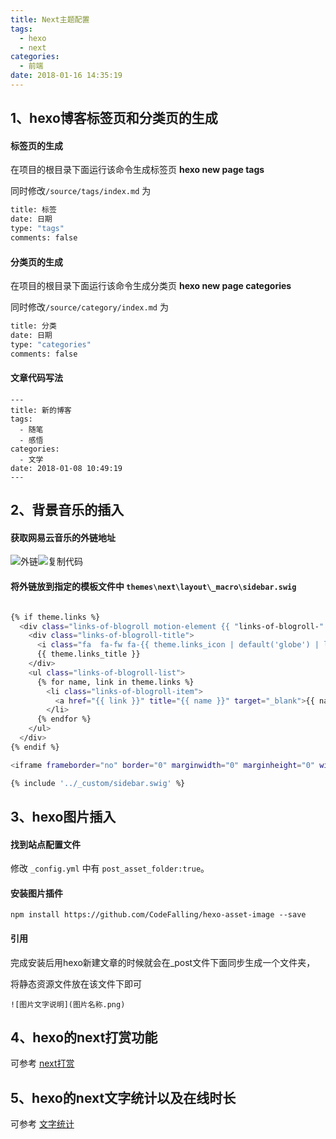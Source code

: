 ```yaml
---
title: Next主题配置
tags:
  - hexo
  - next
categories:
  - 前端
date: 2018-01-16 14:35:19
---
```


## 1、hexo博客标签页和分类页的生成

#### 标签页的生成

在项目的根目录下面运行该命令生成标签页  **hexo new page tags**

同时修改`/source/tags/index.md` 为

``` bash
title: 标签
date: 日期
type: "tags"
comments: false
```
#### 分类页的生成

在项目的根目录下面运行该命令生成分类页  **hexo new page categories**

同时修改`/source/category/index.md` 为

``` bash
title: 分类
date: 日期
type: "categories"
comments: false
```
#### 文章代码写法

    ---
    title: 新的博客
    tags:
      - 随笔
      - 感悟
    categories:
      - 文学
    date: 2018-01-08 10:49:19
    ---

## 2、背景音乐的插入

#### 获取网易云音乐的外链地址

![外链](music.png)![复制代码](music2.png)

#### 将外链放到指定的模板文件中 `themes\next\layout\_macro\sidebar.swig`

``` bash

{% if theme.links %}
  <div class="links-of-blogroll motion-element {{ "links-of-blogroll-" + theme.links_layout | default('inline') }}">
    <div class="links-of-blogroll-title">
      <i class="fa  fa-fw fa-{{ theme.links_icon | default('globe') | lower }}"></i>
      {{ theme.links_title }}
    </div>
    <ul class="links-of-blogroll-list">
      {% for name, link in theme.links %}
        <li class="links-of-blogroll-item">
          <a href="{{ link }}" title="{{ name }}" target="_blank">{{ name }}</a>
        </li>
      {% endfor %}
    </ul>
  </div>
{% endif %}

<iframe frameborder="no" border="0" marginwidth="0" marginheight="0" width=330 height=86 src="//music.163.com/outchain/player?type=2&id=252563&auto=1&height=66"></iframe>

{% include '../_custom/sidebar.swig' %}


```

## 3、hexo图片插入

#### 找到站点配置文件 

修改 `_config.yml` 中有 `post_asset_folder:true`。

#### 安装图片插件

`npm install https://github.com/CodeFalling/hexo-asset-image --save`


#### 引用

完成安装后用hexo新建文章的时候就会在_post文件下面同步生成一个文件夹，

将静态资源文件放在该文件下即可

` ![图片文字说明](图片名称.png) `

## 4、hexo的next打赏功能

可参考  [next打赏](http://blog.csdn.net/lcyaiym/article/details/76796545)

## 5、hexo的next文字统计以及在线时长

可参考  [文字统计](http://blog.csdn.net/wangxw725/article/details/71602256?utm_source=itdadao&utm_medium=referral)

